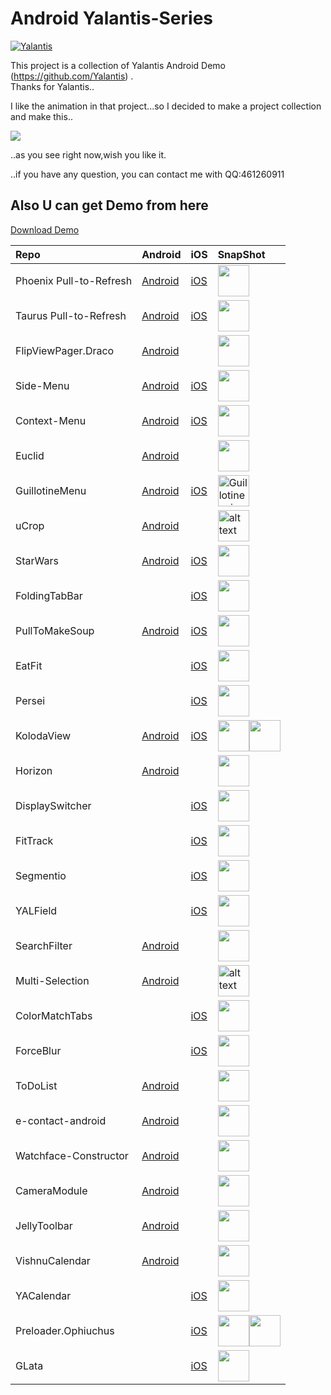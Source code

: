 # Android Yalantis-Series
[![Yalantis](https://raw.githubusercontent.com/Yalantis/GuillotineMenu-Android/master/made-in-yalantis.png)](https://yalantis.com/?utm_source=github)

This project is a collection of Yalantis Android Demo (https://github.com/Yalantis) .<br>
Thanks for Yalantis..<br>

I like the animation in that project...so I decided to make a project collection and make this..<br>

![](https://github.com/5peak2me/Yalantis-Series/blob/master/demo.gif)

..as you see right now,wish you like it.

..if you have any question, you can contact me with QQ:461260911

## Also U can get Demo from here

[Download Demo](https://raw.githubusercontent.com/5peak2me/Yalantis-Series/master/demo/demo.apk)

|  Repo  |  Android  | iOS  |  SnapShot  |
| :---------------------- | :----------------------------------------------------------- | :----------------------------------------------------------- | :----------------------------------------------------------- |
| Phoenix Pull-to-Refresh | [Android](https://github.com/Yalantis/Phoenix)               | [iOS](https://github.com/Yalantis/Pull-to-Refresh.Rentals-iOS) | <img src="https://d13yacurqjgara.cloudfront.net/users/125056/screenshots/1650317/realestate-pull_1-2-3.gif" style="width:50;height:50" /> |
| Taurus Pull-to-Refresh  | [Android](https://github.com/Yalantis/Taurus)                | [iOS](https://github.com/Yalantis/PullToMakeFlight)          | <img src="https://d13yacurqjgara.cloudfront.net/users/125056/screenshots/1623131/tours-pull-airplane_2-2-3.gif" style="width:50;height:50" /> |
| FlipViewPager.Draco     | [Android](https://github.com/Yalantis/FlipViewPager.Draco)   |                                                              | <img src="https://cdn.dribbble.com/users/125056/screenshots/1758298/99miles-find-friends-interface-animation.gif" style="width:50;height:50" /> |
| Side-Menu               | [Android](https://github.com/Yalantis/Side-Menu.Android)     | [iOS](https://github.com/Yalantis/Side-Menu.iOS)             | <img src="https://camo.githubusercontent.com/0f9d3d408c2124ac66407dd84c0bfa35d9c08c1d/68747470733a2f2f63646e2e6472696262626c652e636f6d2f75736572732f3132353035362f73637265656e73686f74732f313638393932322f6576656e74732d6d656e755f312d312d362e676966" style="width:50;height:50" /> |
| Context-Menu            | [Android](https://github.com/Yalantis/Context-Menu.Android)  | [iOS](https://github.com/Yalantis/Context-Menu.iOS)          | <img src="https://camo.githubusercontent.com/34af2f392488fffc63082b9f4d0b34f40427b6de/68747470733a2f2f63646e2e6472696262626c652e636f6d2f75736572732f3132353035362f73637265656e73686f74732f313738353237342f39396d696c65732d70726f66696c652d6c696768745f312d312d342e676966" style="width:50;height:50" /> |
| Euclid                  | [Android](https://github.com/Yalantis/Euclid)                |                                                              | <img src="https://d13yacurqjgara.cloudfront.net/users/125056/screenshots/1744157/99miles-userprofile-animation_1-1-3.gif" style="width:50;height:50" /> |
| GuillotineMenu          | [Android](https://github.com/Yalantis/GuillotineMenu-Android) | [iOS](https://github.com/Yalantis/GuillotineMenu)            | <img src="https://github.com/Yalantis/GuillotineMenu/raw/master/example.gif" alt="Guillotine animation gif" style="width:50;height:50"> |
| uCrop                   | [Android](https://github.com/Yalantis/uCrop)                 |                                                              | <img src="https://github.com/Yalantis/uCrop/raw/master/preview.gif" alt="alt text" style="width:50;height:50"> |
| StarWars                | [Android](https://github.com/Yalantis/StarWars.Android)      | [iOS](https://github.com/Yalantis/StarWars.iOS)              | <img src="https://github.com/Yalantis/StarWars.Android/raw/master/star_wars-concept.gif" style="width:50;height:50" /> |
| FoldingTabBar           |                                                              | [iOS](https://github.com/Yalantis/FoldingTabBar.iOS)         | <img src="https://d13yacurqjgara.cloudfront.net/users/495792/screenshots/2003376/tab_bar_animation_fin-02.gif" style="width:50;height:50" /> |
| PullToMakeSoup          | [Android](https://github.com/Yalantis/pull-to-make-soup)     | [iOS](https://github.com/Yalantis/PullToMakeSoup)            | <img src="https://raw.githubusercontent.com/Yalantis/PullToMakeSoup/master/PullToMakeSoupDemo/Resouces/recipe-finder.gif" style="width:50;height:50"/> |
| EatFit                  |                                                              | [iOS](https://github.com/Yalantis/EatFit)                    | <img src="https://yalantis.com/uploads/ckeditor/pictures/1323/charts-animation.gif" style="width:50;height:50" /> |
| Persei                  |                                                              | [iOS](https://github.com/Yalantis/Persei)                    | <img src="https://github.com/Yalantis/Persei/raw/master/Assets/animation.gif" style="width:50;height:50" /> |
| KolodaView              | [Android](https://github.com/xmuSistone/android-card-slide-panel) | [iOS](https://github.com/Yalantis/Koloda)                    | <img src="https://github.com/Yalantis/Koloda/raw/master/Koloda_v2_example_animation.gif" style="width:50;height:50"><img src="https://github.com/Yalantis/Koloda/raw/master/Koloda_v1_example_animation.gif" style="width:50;height:50" /> |
| Horizon                 | [Android](https://github.com/Yalantis/Horizon)               |                                                              | <img src="https://raw.githubusercontent.com/Yalantis/Horizon/master/blog_article_header.png" style="width:50;height:50" /> |
| DisplaySwitcher         |                                                              | [iOS](https://github.com/Yalantis/DisplaySwitcher)           | <img src="https://github.com/Yalantis/DisplaySwitcher/raw/master/Assets/animation.gif" style="width:50;height:50" /> |
| FitTrack                |                                                              | [iOS](https://github.com/Yalantis/FitTrack)                  | <img src="https://cdn.dribbble.com/users/226733/screenshots/2337201/open-uri20151106-3-2y7q4w" style="width:50;height:50" /> |
| Segmentio               |                                                              | [iOS](https://github.com/Yalantis/Segmentio)                 | <img src="https://github.com/Yalantis/Segmentio/raw/master/Assets/animation.gif" style="width:50;height:50" /> |
| YALField                |                                                              | [iOS](https://github.com/Yalantis/YALField)                  | <img src="https://github.com/Yalantis/YALField/raw/master/images/PizzaFormFilled.png" style="width:50;height:50" /> |
| SearchFilter            | [Android](https://github.com/Yalantis/SearchFilter)          |                                                              | <img src="https://github.com/Yalantis/SearchFilter/raw/master/gif/dribbble.gif" style="width:50;height:50" /> |
| Multi-Selection         | [Android](https://github.com/Yalantis/Multi-Selection)       |                                                              | <img src="https://github.com/Yalantis/Multi-Selection/raw/develop/imgs/dribble.gif" alt="alt text" style="width:50;height:50" /> |
| ColorMatchTabs          |                                                              | [iOS](https://github.com/Yalantis/ColorMatchTabs)            | <img src="https://github.com/Yalantis/ColorMatchTabs/raw/master/Resources/preview.gif" style="width:50;height:50" /> |
| ForceBlur               |                                                              | [iOS](https://github.com/Yalantis/ForceBlur)                 | <img src="https://github.com/Yalantis/ForceBlur/raw/master/Resources/preview.gif" style="width:50;height:50" /> |
| ToDoList                | [Android](https://github.com/Yalantis/ToDoList)              |                                                              | <img src="https://github.com/Yalantis/ToDoList/raw/master/content_shot_to-do_dribbble.gif" style="width:50;height:50" /> |
| e-contact-android       | [Android](https://github.com/Yalantis/e-contact-android)     |                                                              | <img src="https://github.com/Yalantis/e-contact-android/raw/master/preview.gif" style="width:50;height:50"> |
| Watchface-Constructor   | [Android](https://github.com/Yalantis/Watchface-Constructor) |                                                              | <img src="https://github.com/Yalantis/Watchface-Constructor/raw/master/app_watch_dribbble.gif" style="width:50;height:50" /> |
| CameraModule            | [Android](https://github.com/Yalantis/CameraModule)          |                                                              | <img src="https://photos-3.dropbox.com/t/2/AAAAVPyew0rXyc_uo5sEMZrSjo1DKFNZkk1aYMtpp9L4lA/12/24942858/png/32x32/3/1491811200/0/2/Screenshot_2014-07-02-12-10-47.png/ELeB4xIYrrAIIAcoBw/z8AW0_BDaunKu2Qk9xyZCmj2t_p5S0m_15P3WJLlfNI?dl=0&size=2048x1536&size_mode=3" style="width:50;height:50" /> |
| JellyToolbar            | [Android](https://github.com/Yalantis/JellyToolbar)          |                                                              | <img src="https://github.com/Yalantis/JellyToolbar/raw/develop/gif.gif" style="width:50;height:50" /> |
| VishnuCalendar          | [Android](https://github.com/Yalantis/VishnuCalendar)        |                                                              | <img src="https://github.com/Yalantis/VishnuCalendar/raw/develop/week_collapse.gif" style="width:50;height:50" /> |
| YACalendar              |                                                              | [iOS](https://github.com/Yalantis/YACalendar)                | <img src="https://github.com/Yalantis/YACalendar/raw/master/readme_images/about.gif" style="width:50;height:50" /> |
| Preloader.Ophiuchus     |                                                              | [iOS](https://github.com/Yalantis/Preloader.Ophiuchus)       | <img src="https://raw.githubusercontent.com/Yalantis/Ophiuchus/master/Example/Ophiuchus/Resources/yalantistwodirections.gif" style="width:50;height:50"><img src="https://raw.githubusercontent.com/Yalantis/Ophiuchus/master/Example/Ophiuchus/Resources/animation.gif" style="width:50;height:50" /> |
| GLata                   |                                                              | [iOS](https://github.com/Yalantis/GLata)                     | <img src="https://github.com/Yalantis/GLata/raw/master/anim.gif" style="width:50;height:50" /> |
